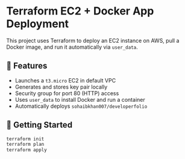 # Terraform EC2 + Docker App Deployment

This project uses Terraform to deploy an EC2 instance on AWS, pull a Docker image, and run it automatically via `user_data`.

## 🔧 Features

- Launches a `t3.micro` EC2 in default VPC
- Generates and stores key pair locally
- Security group for port 80 (HTTP) access
- Uses `user_data` to install Docker and run a container
- Automatically deploys `sohaibkhan007/developerfolio`

## 🚀 Getting Started

```bash
terraform init
terraform plan
terraform apply

